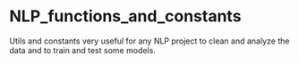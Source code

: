 # NLP_functions_and_constants
Utils and constants very useful for any NLP project to clean and analyze the data and to train and test some models.

